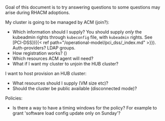 
Goal of this document is to try answering questions to some questions may arise during RHACM adoptions.

My cluster is going to be managed by ACM (join?):

   * Which information should I supply? You should supply _only_ the kubeadmin rights through `kubeconfig` file, with `kubeadmin` rights. See [PCI-DSS]({{< ref path="/operational-model/pci_dss/_index.md" >}}). Auth-providers? LDAP groups.
   * How registration works? ()
   * Which resources ACM agent will need?
   * What if I want my cluster to unjoin the HUB cluster?

I want to host provision an HUB cluster:

   * What resources should I supply (VM size etc)?
   * Should the cluster be public available (disconnected mode)?



Policies:

   * Is there a way to have a timing windows for the policy? For example to grant 'software load config update only on Sunday'?